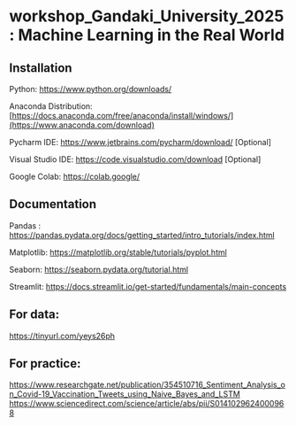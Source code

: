 # workshop_Gandaki_University_2025 : Machine Learning in the Real World

## Installation
Python: https://www.python.org/downloads/

Anaconda Distribution: [https://docs.anaconda.com/free/anaconda/install/windows/](https://www.anaconda.com/download)

Pycharm IDE: https://www.jetbrains.com/pycharm/download/  [Optional]

Visual Studio IDE: https://code.visualstudio.com/download [Optional]

Google Colab: https://colab.google/

## Documentation

Pandas :  https://pandas.pydata.org/docs/getting_started/intro_tutorials/index.html

Matplotlib: https://matplotlib.org/stable/tutorials/pyplot.html

Seaborn: https://seaborn.pydata.org/tutorial.html

Streamlit: https://docs.streamlit.io/get-started/fundamentals/main-concepts

## For data:
https://tinyurl.com/yeys26ph

## For practice:
https://www.researchgate.net/publication/354510716_Sentiment_Analysis_on_Covid-19_Vaccination_Tweets_using_Naive_Bayes_and_LSTM
https://www.sciencedirect.com/science/article/abs/pii/S0141029624000968

